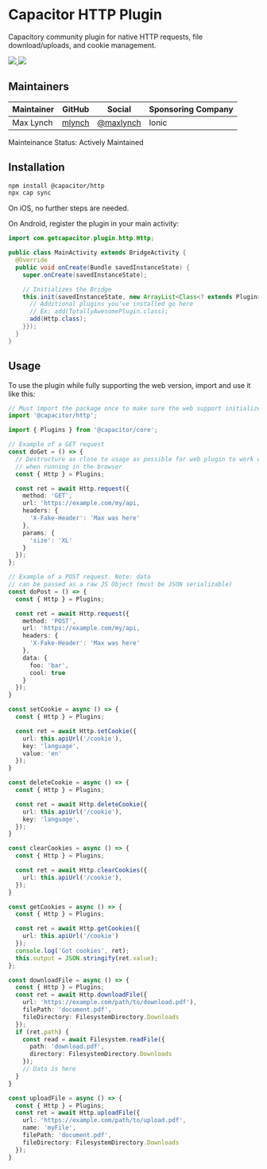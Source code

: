 # Capacitor HTTP Plugin

Capacitory community plugin for native HTTP requests, file download/uploads, and cookie management.

<!-- Badges -->
<a href="https://npmjs.com/package/@capacitor-community/http">
  <img src="https://img.shields.io/npm/v/@capacitor-community/http.svg">
</a>
<a href="https://npmjs.com/package/@capacitor-community/http">
  <img src="https://img.shields.io/npm/l/@capacitor-community/http.svg">
</a>

## Maintainers

| Maintainer | GitHub | Social | Sponsoring Company |
| -----------| -------| -------| -------------------|
| Max Lynch | [mlynch](https://github.com/mlynch) | [@maxlynch](https://twitter.com/maxlynch) | Ionic |

Mainteinance Status: Actively Maintained

## Installation

```bash
npm install @capacitor/http
npx cap sync
```

On iOS, no further steps are needed.

On Android, register the plugin in your main activity:

```java
import com.getcapacitor.plugin.http.Http;

public class MainActivity extends BridgeActivity {
  @Override
  public void onCreate(Bundle savedInstanceState) {
    super.onCreate(savedInstanceState);

    // Initializes the Bridge
    this.init(savedInstanceState, new ArrayList<Class<? extends Plugin>>() {{
      // Additional plugins you've installed go here
      // Ex: add(TotallyAwesomePlugin.class);
      add(Http.class);
    }});
  }
}
```

## Usage

To use the plugin while fully supporting the web version, import and use it like this:

```typescript
// Must import the package once to make sure the web support initializes
import '@capacitor/http';

import { Plugins } from '@capacitor/core';

// Example of a GET request
const doGet = () => {
  // Destructure as close to usage as possible for web plugin to work correctly
  // when running in the browser
  const { Http } = Plugins;

  const ret = await Http.request({
    method: 'GET',
    url: 'https://example.com/my/api,
    headers: {
      'X-Fake-Header': 'Max was here'
    },
    params: {
      'size': 'XL'
    }
  });
};

// Example of a POST request. Note: data
// can be passed as a raw JS Object (must be JSON serializable)
const doPost = () => {
  const { Http } = Plugins;

  const ret = await Http.request({
    method: 'POST',
    url: 'https://example.com/my/api,
    headers: {
      'X-Fake-Header': 'Max was here'
    },
    data: {
      foo: 'bar',
      cool: true
    }
  });
}

const setCookie = async () => {
  const { Http } = Plugins;

  const ret = await Http.setCookie({
    url: this.apiUrl('/cookie'),
    key: 'language',
    value: 'en'
  });
}

const deleteCookie = async () => {
  const { Http } = Plugins;

  const ret = await Http.deleteCookie({
    url: this.apiUrl('/cookie'),
    key: 'language',
  });
}

const clearCookies = async () => {
  const { Http } = Plugins;

  const ret = await Http.clearCookies({
    url: this.apiUrl('/cookie'),
  });
}

const getCookies = async () => {
  const { Http } = Plugins;

  const ret = await Http.getCookies({
    url: this.apiUrl('/cookie')
  });
  console.log('Got cookies', ret);
  this.output = JSON.stringify(ret.value);
};

const downloadFile = async () => {
  const { Http } = Plugins;
  const ret = await Http.downloadFile({
    url: 'https://example.com/path/to/download.pdf'),
    filePath: 'document.pdf',
    fileDirectory: FilesystemDirectory.Downloads
  });
  if (ret.path) {
    const read = await Filesystem.readFile({
      path: 'download.pdf',
      directory: FilesystemDirectory.Downloads
    });
    // Data is here
  }
}

const uploadFile = async () => {
  const { Http } = Plugins;
  const ret = await Http.uploadFile({
    url: 'https://example.com/path/to/upload.pdf',
    name: 'myFile',
    filePath: 'document.pdf',
    fileDirectory: FilesystemDirectory.Downloads
  });
}
```
